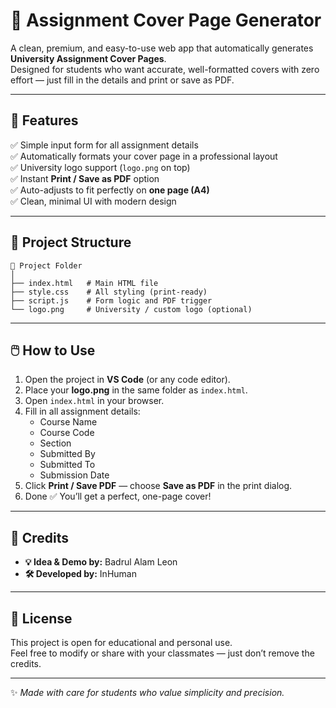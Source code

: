 # 🧾 Assignment Cover Page Generator

A clean, premium, and easy-to-use web app that automatically generates **University Assignment Cover Pages**.  
Designed for students who want accurate, well-formatted covers with zero effort — just fill in the details and print or save as PDF.  

---

## 🚀 Features

✅ Simple input form for all assignment details  
✅ Automatically formats your cover page in a professional layout  
✅ University logo support (`logo.png` on top)  
✅ Instant **Print / Save as PDF** option  
✅ Auto-adjusts to fit perfectly on **one page (A4)**  
✅ Clean, minimal UI with modern design  

---

## 🧩 Project Structure

```plaintext
📁 Project Folder
│
├── index.html   # Main HTML file
├── style.css    # All styling (print-ready)
├── script.js    # Form logic and PDF trigger
└── logo.png     # University / custom logo (optional)
```


---

## 🖱️ How to Use

1. Open the project in **VS Code** (or any code editor).  
2. Place your **logo.png** in the same folder as `index.html`.  
3. Open `index.html` in your browser.  
4. Fill in all assignment details:
   - Course Name  
   - Course Code  
   - Section  
   - Submitted By  
   - Submitted To  
   - Submission Date  
5. Click **Print / Save PDF** — choose **Save as PDF** in the print dialog.  
6. Done ✅ You’ll get a perfect, one-page cover!

---



## 🧠 Credits

- **💡 Idea & Demo by:** Badrul Alam Leon  
- **🛠️ Developed by:** InHuman  

---

## 📜 License

This project is open for educational and personal use.  
Feel free to modify or share with your classmates — just don’t remove the credits.

---

✨ *Made with care for students who value simplicity and precision.*

